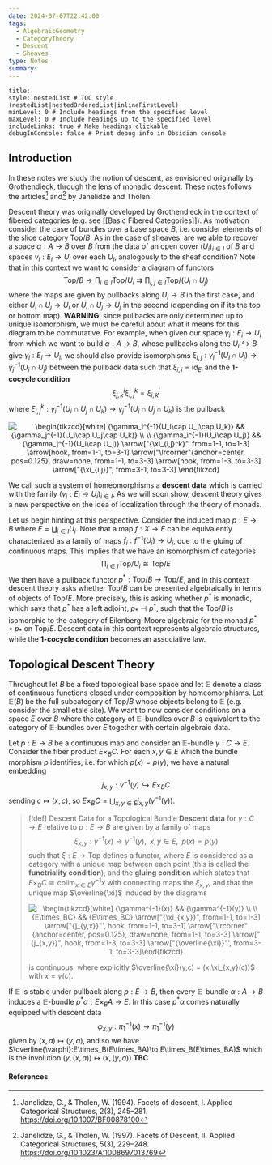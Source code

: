 ```yaml
---
date: 2024-07-07T22:42:00
tags:
  - AlgebraicGeometry
  - CategoryTheory
  - Descent
  - Sheaves
type: Notes
summary:
---
```

```table-of-contents
title: 
style: nestedList # TOC style (nestedList|nestedOrderedList|inlineFirstLevel)
minLevel: 0 # Include headings from the specified level
maxLevel: 0 # Include headings up to the specified level
includeLinks: true # Make headings clickable
debugInConsole: false # Print debug info in Obsidian console
```
## Introduction
In these notes we study the notion of descent, as envisioned originally by Grothendieck, through the lens of monadic descent. These notes follows the articles[^1] and[^2] by Janelidze and Tholen.

Descent theory was originally developed by Grothendieck in the context of fibered categories (e.g. see [[Basic Fibered Categories]]). As motivation consider the case of bundles over a base space $B$, i.e. consider elements of the slice category $\mathsf{Top}/B$. As in the case of sheaves, are we able to recover a space $\alpha:A\to B$ over $B$ from the data of an open cover $(U_i)_{i\in I}$ of $B$ and spaces $\gamma_i:E_i\to U_i$ over each $U_i$, analogously to the sheaf condition? Note that in this context we want to consider a diagram of functors
$$\mathsf{Top}/B\to \prod_{i \in I}\mathsf{Top}/U_i\rightrightarrows \prod_{i,j\in I}\mathsf{Top}/(U_i\cap U_j)$$
where the maps are given by pullbacks along $U_i\to B$ in the first case, and either $U_i\cap U_j\to U_i$ or $U_i\cap U_j\to U_j$ in the second (depending on if its the top or bottom map). **WARNING**: since pullbacks are only determined up to unique isomorphism, we must be careful about what it means for this diagram to be commutative. For example, when given our space $\gamma_i:E_i\to U_i$ from which we want to build $\alpha:A\to B$, whose pullbacks along the $U_i\hookrightarrow B$ give $\gamma_i:E_i\to U_i$, we should also provide isomorphisms $\xi_{i,j}:\gamma_i^{-1}(U_i\cap U_j)\to \gamma_j^{-1}(U_i\cap U_j)$ between the pullback data such that $\xi_{i,i} = \text{id}_{E_i}$ and the **1-cocycle condition**
$$\xi_{j,k}^i\xi_{i,j}^k=\xi_{i,k}^j$$
where $\xi_{i,j}^k:\gamma_i^{-1}(U_i\cap U_j\cap U_k)\to \gamma_j^{-1}(U_i\cap U_j\cap U_k)$ is the pullback

<p align="center"><img align="center" src="https://i.upmath.me/svg/%0A%5Cbegin%7Btikzcd%7D%5Bwhite%5D%0A%09%7B%5Cgamma_i%5E%7B-1%7D(U_i%5Ccap%20U_j%5Ccap%20U_k)%7D%20%26%26%20%7B%5Cgamma_j%5E%7B-1%7D(U_i%5Ccap%20U_j%5Ccap%20U_k)%7D%20%5C%5C%0A%09%5C%5C%0A%09%7B%5Cgamma_i%5E%7B-1%7D(U_i%5Ccap%20U_j)%7D%20%26%26%20%7B%5Cgamma_j%5E%7B-1%7D(U_i%5Ccap%20U_j)%7D%0A%09%5Carrow%5B%22%7B%5Cxi_%7Bi%2Cj%7D%5Ek%7D%22%2C%20from%3D1-1%2C%20to%3D1-3%5D%0A%09%5Carrow%5Bhook%2C%20from%3D1-1%2C%20to%3D3-1%5D%0A%09%5Carrow%5B%22%5Clrcorner%22%7Banchor%3Dcenter%2C%20pos%3D0.125%7D%2C%20draw%3Dnone%2C%20from%3D1-1%2C%20to%3D3-3%5D%0A%09%5Carrow%5Bhook%2C%20from%3D1-3%2C%20to%3D3-3%5D%0A%09%5Carrow%5B%22%7B%5Cxi_%7Bi%2Cj%7D%7D%22%2C%20from%3D3-1%2C%20to%3D3-3%5D%0A%5Cend%7Btikzcd%7D%0A" alt="
\begin{tikzcd}[white]
	{\gamma_i^{-1}(U_i\cap U_j\cap U_k)} &amp;&amp; {\gamma_j^{-1}(U_i\cap U_j\cap U_k)} \\
	\\
	{\gamma_i^{-1}(U_i\cap U_j)} &amp;&amp; {\gamma_j^{-1}(U_i\cap U_j)}
	\arrow[&quot;{\xi_{i,j}^k}&quot;, from=1-1, to=1-3]
	\arrow[hook, from=1-1, to=3-1]
	\arrow[&quot;\lrcorner&quot;{anchor=center, pos=0.125}, draw=none, from=1-1, to=3-3]
	\arrow[hook, from=1-3, to=3-3]
	\arrow[&quot;{\xi_{i,j}}&quot;, from=3-1, to=3-3]
\end{tikzcd}
" /></p>

We call such a system of homeomorphisms a **descent data** which is carried with the family $(\gamma_i:E_i\to U_i)_{i \in I}$. As we will soon show, descent theory gives a new perspective on the idea of localization through the theory of monads.

Let us begin hinting at this perspective. Consider the induced map $p:E\to B$ where $E = \coprod_{i \in I}U_i$. Note that a map $f:X\to E$ can be equivalently characterized as a family of maps $f_i:f^{-1}(U_i)\to U_i$, due to the gluing of continuous maps. This implies that we have an isomorphism of categories
$$\prod_{i \in I}\mathsf{Top}/U_i\cong \mathsf{Top}/E$$
We then have a pullback functor $p^*:\mathsf{Top}/B\to \mathsf{Top}/E$, and in this context descent theory asks whether $\mathsf{Top}/B$ can be presented algebraically in terms of objects of $\mathsf{Top}/E$. More precisely, this is asking whether $p^*$ is monadic, which says that $p^*$ has a left adjoint, $p_*\dashv p^*$, such that the $\mathsf{Top}/B$ is isomorphic to the category of Eilenberg-Moore algebraic for the monad $p^*\circ p_*$ on $\mathsf{Top}/E$. Descent data in this context represents algebraic structures, while the **1-cocycle condition** becomes an associative law.

## Topological Descent Theory

Throughout let $B$ be a fixed topological base space and let $\mathbb{E}$ denote a class of continuous functions closed under composition by homeomorphisms. Let $\mathbb{E}(B)$ be the full subcategory of $\mathsf{Top}/B$ whose objects belong to $\mathbb{E}$ (e.g. consider the small etale site). We want to now consider conditions on a space $E$ over $B$ where the category of $\mathbb{E}$-bundles over $B$ is equivalent to the category of $\mathbb{E}$-bundles over $E$ together with certain algebraic data.

Let $p:E\to B$ be a continuous map and consider an $\mathbb{E}$-bundle $\gamma:C\to E$. Consider the fiber product $E\times_BC$. For each $x,y \in E$ which the bundle morphism $p$ identifies, i.e. for which $p(x)=p(y)$, we have a natural embedding
$$j_{x,y}:\gamma^{-1}(y)\hookrightarrow E\times_BC$$
sending $c\mapsto (x,c)$, so $E\times_BC = \bigcup_{x,y \in E}j_{x,y}(\gamma^{-1}(y))$.

>[!def] Descent Data for a Topological Bundle
>**Descent data** for $\gamma:C\to E$ relative to $p:E\to B$ are given by a family of maps
>$$\xi_{x,y}:\gamma^{-1}(x)\to \gamma^{-1}(y),\;\;x,y \in E,\;\;p(x)=p(y)$$
>such that $\xi:E\to \mathsf{Top}$ defines a functor, where $E$ is considered as a category with a unique map between each point (this is called the **functriality condition**), and the **gluing condition** which states that $E\times_BC\cong \text{colim}_{x \in E}\gamma^{-1}x$ with connecting maps the $\xi_{x,y}$, and that the unique map $\overline{\xi}$ induced by the diagrams
>
><p align="center"><img align="center"src="https://i.upmath.me/svg/%0A%5Cbegin%7Btikzcd%7D%5Bwhite%5D%0A%09%7B%5Cgamma%5E%7B-1%7D(x)%7D%20%26%26%20%7B%5Cgamma%5E%7B-1%7D(y)%7D%20%5C%5C%0A%09%5C%5C%0A%09%7BE%5Ctimes_BC%7D%20%26%26%20%7BE%5Ctimes_BC%7D%0A%09%5Carrow%5B%22%7B%5Cxi_%7Bx%2Cy%7D%7D%22%2C%20from%3D1-1%2C%20to%3D1-3%5D%0A%09%5Carrow%5B%22%7Bj_%7By%2Cx%7D%7D%22'%2C%20hook%2C%20from%3D1-1%2C%20to%3D3-1%5D%0A%09%5Carrow%5B%22%5Clrcorner%22%7Banchor%3Dcenter%2C%20pos%3D0.125%7D%2C%20draw%3Dnone%2C%20from%3D1-1%2C%20to%3D3-3%5D%0A%09%5Carrow%5B%22%7Bj_%7Bx%2Cy%7D%7D%22%2C%20hook%2C%20from%3D1-3%2C%20to%3D3-3%5D%0A%09%5Carrow%5B%22%7B%5Coverline%7B%5Cxi%7D%7D%22'%2C%20from%3D3-1%2C%20to%3D3-3%5D%0A%5Cend%7Btikzcd%7D%0A" alt="\begin{tikzcd}[white]	{\gamma^{-1}(x)} &amp;&amp; {\gamma^{-1}(y)} \\	\\	{E\times_BC} &amp;&amp; {E\times_BC}	\arrow[&quot;{\xi_{x,y}}&quot;, from=1-1, to=1-3]	\arrow[&quot;{j_{y,x}}&quot;', hook, from=1-1, to=3-1]	\arrow[&quot;\lrcorner&quot;{anchor=center, pos=0.125}, draw=none, from=1-1, to=3-3]	\arrow[&quot;{j_{x,y}}&quot;, hook, from=1-3, to=3-3]	\arrow[&quot;{\overline{\xi}}&quot;', from=3-1, to=3-3]\end{tikzcd}" /></p>
>
>is continuous, where explicitly $\overline{\xi}(y,c) = (x,\xi_{x,y}(c))$ with $x = \gamma(c)$.

If $\mathbb{E}$ is stable under pullback along $p:E\to B$, then every $\mathbb{E}$-bundle $\alpha:A\to B$ induces a $\mathbb{E}$-bundle $p^*\alpha:E\times_BA\to E$. In this case $p^*\alpha$ comes naturally equipped with descent data
$$\varphi_{x,y}:\pi_1^{-1}(x)\to \pi_1^{-1}(y)$$
given by $(x,a)\mapsto (y,a)$, and so we have $\overline{\varphi}:E\times_B(E\times_BA)\to E\times_B(E\times_BA)$ which is the involution $(y,(x,a))\mapsto (x,(y,a))$.**TBC**

#### References

[^1]: Janelidze, G., & Tholen, W. (1994). Facets of descent, I. Applied Categorical Structures, 2(3), 245–281. https://doi.org/10.1007/BF00878100
[^2]: Janelidze, G., & Tholen, W. (1997). Facets of Descent, II. Applied Categorical Structures, 5(3), 229–248. https://doi.org/10.1023/A:1008697013769
